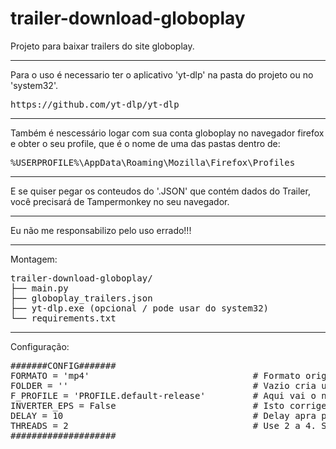 # trailer-download-globoplay
Projeto para baixar trailers do site globoplay.
<hr>

Para o uso é necessario ter o aplicativo 'yt-dlp' na pasta do projeto ou no 'system32'.
<pre>https://github.com/yt-dlp/yt-dlp</pre>
<hr>
Também é nescessário logar com sua conta globoplay no navegador firefox e obter o seu profile, que é o nome de uma das pastas dentro de:
<pre>%USERPROFILE%\AppData\Roaming\Mozilla\Firefox\Profiles</pre>
<hr>
E se quiser pegar os conteudos do '.JSON' que contém dados do Trailer, você precisará de Tampermonkey no seu navegador.
<hr>
Eu não me responsabilizo pelo uso errado!!!

<hr>
Montagem:

<pre>trailer-download-globoplay/
├── main.py
├── globoplay_trailers.json
├── yt-dlp.exe (opcional / pode usar do system32)
└── requirements.txt</pre>

<hr>
Configuração:

<pre>#######CONFIG#######
FORMATO = 'mp4'                               # Formato original é MP4, se quser criar Metadados, mude para MKV.
FOLDER = ''                                   # Vazio cria uma pasta downloads.
F_PROFILE = 'PROFILE.default-release'         # Aqui vai o nome da pasta do profile firefox.
INVERTER_EPS = False                          # Isto corrige a ordem invertida se necessário.
DELAY = 10                                    # Delay apra proteger o cookie
THREADS = 2                                   # Use 2 a 4. Se aumentar mais que '2', aumente o tempo de delay.
####################</pre>
